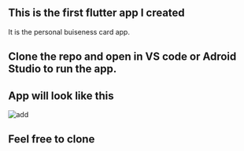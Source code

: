 ## This is the first flutter app I created
It is the personal buiseness card app.

## Clone the repo and open in VS code or Adroid Studio to run the app.

## App will look like this 
![add](https://user-images.githubusercontent.com/55142272/80391384-4a080680-88cb-11ea-9fc5-b30d951e1fe8.jpeg)


## Feel free to clone 

